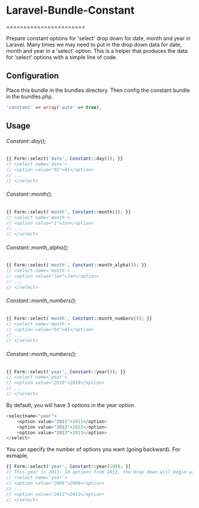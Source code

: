# Laravel-Bundle-Constant #
=======================

Prepare constant options for 'select' drop down for date, month and year in Laravel. Many times we may need to put in the drop down data for date, month and year in a 'select' option. This is a helper that produces the data for 'select' options with a simple line of code. 


## Configuration ##

Place this bundle in the bundles directory. Then config the constant bundle in the bundles.php.

```php
'constant' => array('auto' => true),
```

## Usage ##

###### Constant::day(); ######

```php
{{ Form::select('date', Constant::day()); }}
// <select name='date'> 
// <option value="01">01</option>
// ...
// </select>
```

###### Constant::month(); ######

```php
{{ Form::select('month', Constant::month()); }}
// <select name='month'> 
// <option value="1">Jan</option>
// ...
// </select>
```

###### Constant::month_alpha(); ######

```php
{{ Form::select('month', Constant::month_alpha()); }}
// <select name='month'> 
// <option value="Jan">Jan</option>
// ...
// </select>
```

###### Constant::month_numbers(); ######

```php
{{ Form::select('month', Constant::month_numbers()); }}
// <select name='month'> 
// <option value="01">01</option>
// ...
// </select>
```

###### Constant::month_numbers(); 

```php
{{ Form::select('year', Constant::year()); }}
// <select name='year'> 
// <option value="2010">2010</option>
// ...
// </select>
```

By default, you will have 3 options in the year option. 

```php
<selectname="year">
	<option value="2011">2011</option>
	<option value="2012">2012</option>
	<option value="2013">2013</option>
</select>
```

You can specify the number of options you want (going backward). For exmaple, 
```php
{{ Form::select('year', Constant::year(10)); }}
// This year is 2013. 10 options from 2013, the drop down will begin with 2004.
// <select name='year'> 
// <option value="2004">2004</option>
// ...
// <option value="2013">2013</option>
// </select>
```

